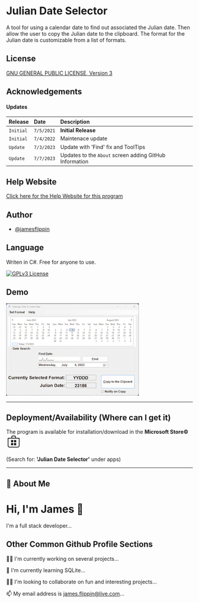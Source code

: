 # Julian Date Selector

A tool for using a calendar date to find out associated the Julian date. Then allow the user to copy the Julian date to the clipboard. The format for the Julian date is customizable from a list of formats.
## License 
[GNU GENERAL PUBLIC LICENSE, Version 3](LICENSE)
## Acknowledgements

#### Updates

| Release | Date     | Description                |
| :-------- | :------- | :------------------------- |
| `Initial` | `7/5/2021` | **Initial Release** |
| `Initial` | `7/4/2022` | Maintenace update |
| `Update` | `7/3/2023` | Update with 'Find' fix and ToolTips |
| `Update` | `7/7/2023` | Updates to the `About` screen adding GitHub Information |


## Help Website

[Click here for the Help Website for this program](https://www.flippintechnologies.com/calendardatetojuliandateselector)


## Author

- [@jamesflippin](https://www.github.com/jamesflippin)


## Language

Writen in C#. Free for anyone to use.

[![GPLv3 License](https://img.shields.io/badge/License-GPL%20v3-yellow.svg)](LICENSE)

## Demo

![Animated Gif of program](Gifs/JulianDateSelector_Large.gif)

<hr>

## Deployment/Availability (Where can I get it) 

The program is available for installation/download in the **Microsoft Store&copy;** ![Microsoft Store image](images/Microsoft_Store.svg)

(Search for: **'Julian Date Selector'** under apps)
<hr>

## 🚀 About Me
# Hi, I'm James 👋

I'm a full stack developer...

## Other Common Github Profile Sections
👩‍💻 I'm currently working on several projects...

🧠 I'm currently learning SQLite...

👯‍♀️ I'm looking to collaborate on fun and interesting projects...

📫 My email address is james.flippin@live.com...

